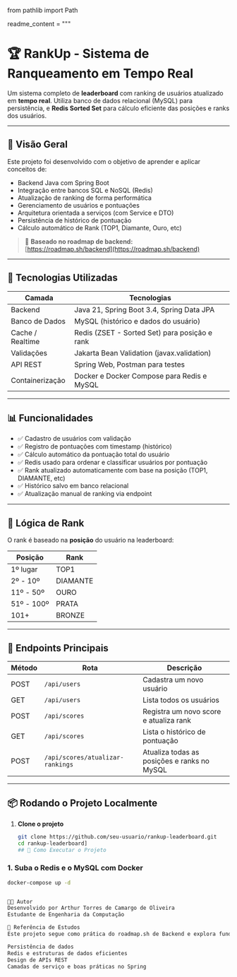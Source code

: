 from pathlib import Path

readme_content = """
# 🏆 RankUp - Sistema de Ranqueamento em Tempo Real

Um sistema completo de **leaderboard** com ranking de usuários atualizado em **tempo real**. Utiliza banco de dados relacional (MySQL) para persistência, e **Redis Sorted Set** para cálculo eficiente das posições e ranks dos usuários.

---

## 🚀 Visão Geral

Este projeto foi desenvolvido com o objetivo de aprender e aplicar conceitos de:

- Backend Java com Spring Boot
- Integração entre bancos SQL e NoSQL (Redis)
- Atualização de ranking de forma performática
- Gerenciamento de usuários e pontuações
- Arquitetura orientada a serviços (com Service e DTO)
- Persistência de histórico de pontuação
- Cálculo automático de Rank (TOP1, Diamante, Ouro, etc)

> 🔗 **Baseado no roadmap de backend:**  
> [https://roadmap.sh/backend](https://roadmap.sh/backend)

---

## 🧱 Tecnologias Utilizadas

| Camada       | Tecnologias                                               |
|--------------|-----------------------------------------------------------|
| Backend      | Java 21, Spring Boot 3.4, Spring Data JPA                 |
| Banco de Dados | MySQL (histórico e dados do usuário)                   |
| Cache / Realtime | Redis (ZSET - Sorted Set) para posição e rank         |
| Validações   | Jakarta Bean Validation (javax.validation)               |
| API REST     | Spring Web, Postman para testes                           |
| Containerização | Docker e Docker Compose para Redis e MySQL             |

---

## 📊 Funcionalidades

- ✅ Cadastro de usuários com validação
- ✅ Registro de pontuações com timestamp (histórico)
- ✅ Cálculo automático da pontuação total do usuário
- ✅ Redis usado para ordenar e classificar usuários por pontuação
- ✅ Rank atualizado automaticamente com base na posição (TOP1, DIAMANTE, etc)
- ✅ Histórico salvo em banco relacional
- ✅ Atualização manual de ranking via endpoint

---

## 🧠 Lógica de Rank

O rank é baseado na **posição** do usuário na leaderboard:

| Posição     | Rank       |
|-------------|------------|
| 1º lugar    | TOP1       |
| 2º - 10º    | DIAMANTE   |
| 11º - 50º   | OURO       |
| 51º - 100º  | PRATA      |
| 101+        | BRONZE     |

---

## 🔄 Endpoints Principais

| Método | Rota                                | Descrição                                     |
|--------|-------------------------------------|-----------------------------------------------|
| POST   | `/api/users`                        | Cadastra um novo usuário                      |
| GET    | `/api/users`                        | Lista todos os usuários                       |
| POST   | `/api/scores`                       | Registra um novo score e atualiza rank        |
| GET    | `/api/scores`                       | Lista o histórico de pontuação                |
| POST   | `/api/scores/atualizar-rankings`    | Atualiza todas as posições e ranks no MySQL   |

---

## 📦 Rodando o Projeto Localmente

1. **Clone o projeto**
   ```bash
   git clone https://github.com/seu-usuario/rankup-leaderboard.git
   cd rankup-leaderboard]
   ## 🚀 Como Executar o Projeto

### 1. Suba o Redis e o MySQL com Docker

```bash
docker-compose up -d


👨‍💻 Autor
Desenvolvido por Arthur Torres de Camargo de Oliveira
Estudante de Engenharia da Computação

🧭 Referência de Estudos
Este projeto segue como prática do roadmap.sh de Backend e explora fundamentos de:

Persistência de dados
Redis e estruturas de dados eficientes
Design de APIs REST
Camadas de serviço e boas práticas no Spring


